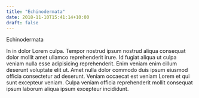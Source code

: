 ```yaml
---
title: "Echinodermata"
date: 2018-11-10T15:41:14+10:00
draft: false
---
```


Echinodermata

In in dolor Lorem culpa. Tempor nostrud ipsum nostrud aliqua consequat dolor mollit amet ullamco reprehenderit irure. Id fugiat aliqua ut culpa veniam nulla esse adipisicing reprehenderit. Enim veniam enim cillum deserunt voluptate elit ut. Amet nulla dolor commodo duis ipsum eiusmod officia consectetur ad deserunt. Veniam occaecat est veniam Lorem et qui sunt excepteur veniam. Culpa veniam officia reprehenderit mollit consequat ipsum laborum aliqua ipsum excepteur incididunt.
